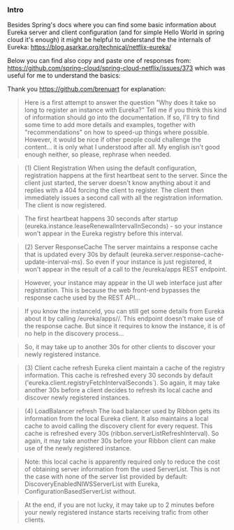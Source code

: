 ### Intro

Besides Spring's docs where you can find some basic information about Eureka server and client configuration (and for simple Hello World in spring cloud it's
 enough)
 it might be helpful to understand the the 
internals of Eureka: https://blog.asarkar.org/technical/netflix-eureka/

Below you can find also copy and paste one of responses from: https://github.com/spring-cloud/spring-cloud-netflix/issues/373 which was useful for me to 
understand the basics:

Thank you https://github.com/brenuart for explanation:

> Here is a first attempt to answer the question "Why does it take so long to register an instance with Eureka?"
Tell me if you think this kind of information should go into the documentation. If so, I'll try to find some time to add more details and examples, together with "recommendations" on how to speed-up things where possible. However, it would be nice if other people could challenge the content... it is only what I understood after all. My english isn't good enough neither, so please, rephrase when needed.

> (1) Client Registration
When using the default configuration, registration happens at the first heartbeat sent to the server. Since the client just started, the server doesn't know anything about it and replies with a 404 forcing the client to register. The client then immediately issues a second call with all the registration information. The client is now registered.

> The first heartbeat happens 30 seconds after startup (eureka.instance.leaseRenewalIntervalInSeconds) - so your instance won't appear in the Eureka registry before this interval.

> (2) Server ResponseCache
The server maintains a response cache that is updated every 30s by default (eureka.server.response-cache-update-interval-ms). So even if your instance is just registered, it won't appear in the result of a call to the /eureka/apps REST endpoint.

> However, your instance may appear in the UI web interface just after registration. This is because the web front-end bypasses the response cache used by the REST API...

> If you know the instanceId, you can still get some details from Eureka about it by calling /eureka/apps/<appName>/<instanceId>. This endpoint doesn't make use of the response cache. But since it requires to know the instance, it is of no help in the discovery process...

> So, it may take up to another 30s for other clients to discover your newly registered instance.

> (3) Client cache refresh
Eureka client maintain a cache of the registry information. This cache is refreshed every 30 seconds by default ('eureka.client.registryFetchIntervalSeconds`). So again, it may take another 30s before a client decides to refresh its local cache and discover newly registered instances.

> (4) LoadBalancer refresh
The load balancer used by Ribbon gets its information from the local Eureka client. It also maintains a local cache to avoid calling the discovery client for every request. This cache is refreshed every 30s (ribbon.serverListRefreshInterval). So again, it may take another 30s before your Ribbon client can make use of the newly registered instance.

> Note: this local cache is apparently required only to reduce the cost of obtaining server information from the used ServerList. This is not the case with none of the server list provided by default: DiscoveryEnabledNIWSServerList with Eureka, ConfigurationBasedServerList without.

> At the end, if you are not lucky, it may take up to 2 minutes before your newly registered instance starts receiving trafic from other clients.